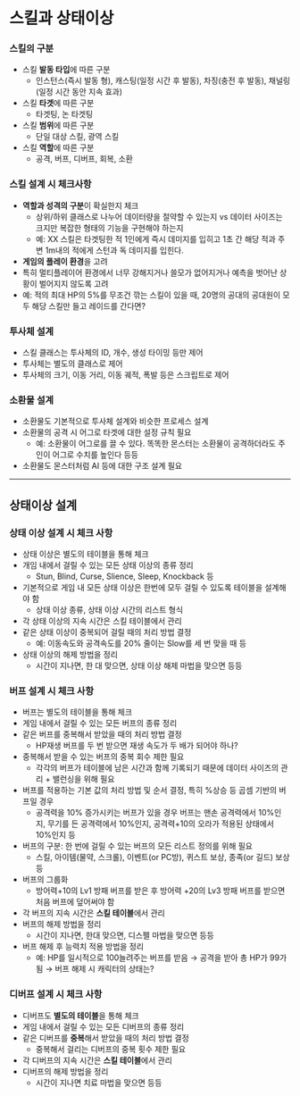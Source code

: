 # 스킬과 상태이상

### 스킬의 구분

- 스킬 **발동 타입**에 따른 구분
  - 인스턴스(즉시 발동 형), 캐스팅(일정 시간 후 발동), 차징(충전 후 발동), 채널링(일정 시간 동안 지속 효과)
- 스킬 **타겟**에 따른 구분
  - 타겟팅, 논 타겟팅
- 스킬 **범위**에 따른 구분
  - 단일 대상 스킬, 광역 스킬
- 스킬 **역할**에 따른 구분
  - 공격, 버프, 디버프, 회복, 소환

### 스킬 설계 시 체크사항

- **역할과 성격의 구분**이 확실한지 체크
  - 상위/하위 클래스로 나누어 데이터량을 절약할 수 있는지 vs 데이터 사이즈는 크지만 복잡한 형태의 기능을 구현해야 하는지
  - 예: XX 스킬은 타겟팅한 적 1인에게 즉시 데미지를 입히고 1초 간 해당 적과 주변 1m내의 적에게 스턴과 독 데미지를 입힌다.
-  **게임의 플레이 환경**을 고려
  - 특히 멀티플레이어 환경에서 너무 강해지거나 쓸모가 없어지거나 예측을 벗어난 상황이 벌어지지 않도록 고려
  - 예: 적의 최대 HP의 5%를 무조건 깎는 스킬이 있을 때, 20명의 공대의 공대원이 모두 해당 스킬만 들고 레이드를 간다면?

### 투사체 설계

- 스킬 클래스는 투사체의 ID, 개수, 생성 타이밍 등만 제어
- 투사체는 별도의 클래스로 제어
- 투사체의 크기, 이동 거리, 이동 궤적, 폭발 등은 스크립트로 제어

### 소환물 설계

- 소환물도 기본적으로 투사체 설계와 비슷한 프로세스 설계
- 소환물의 공격 시 어그로 타겟에 대한 설정 규칙 필요
  - 예: 소환물이 어그로를 끌 수 있다. 똑똑한 몬스터는 소환물이 공격하더라도 주인이 어그로 수치를 높인다 등등
- 소환물도 몬스터처럼 AI 등에 대한 구조 설계 필요

---

## 상태이상 설계

### 상태 이상 설계 시 체크 사항

- 상태 이상은 별도의 테이블을 통해 체크
- 개임 내에서 걸릴 수 있는 모든 상태 이상의 종류 정리
  - Stun, Blind, Curse, Slience, Sleep, Knockback 등
- 기본적으로 게임 내 모든 상태 이상은 한번에 모두 걸릴 수 있도록 테이블을 설계해야 함
  - 상태 이상 종류, 상태 이상 시간의 리스트 형식
- 각 상태 이상의 지속 시간은 스킬 테이블에서 관리
- 같은 상태 이상이 중복되어 걸릴 때의 처리 방법 결정
  - 예: 이동속도와 공격속도를 20% 줄이는 Slow를 세 번 맞을 때 등
- 상태 이상의 해제 방법을 정리
  - 시간이 지나면, 한 대 맞으면, 상태 이상 해제 마법을 맞으면 등등

### 버프 설계 시 체크 사항

- 버프는 별도의 테이블을 통해 체크
- 게임 내에서 걸릴 수 있는 모든 버프의 종류 정리
- 같은 버프를 중복해서 받았을 때의 처리 방법 결정
  - HP재생 버프를 두 번 받으면 재생 속도가 두 배가 되어야 하나?
- 중복해서 받을 수 있는 버프의 중복 회수 제한 필요
  - 각각의 버프가 테이블에 남은 시간과 함께 기록되기 때문에 데이터 사이즈의 관리 + 밸런싱을 위해 필요
- 버프를 적용하는 기본 값의 처리 방법 및 순서 결정, 특히 %상승 등 곱셈 기반의 버프일 경우
  - 공격력을 10% 증가시키는 버프가 있을 경우 버프는 맨손 공격력에서 10%인지, 무기를 든 공격력에서 10%인지, 공격력+10의 오라가 적용된 상태에서 10%인지 등
- 버프의 구분: 한 번에 걸릴 수 있는 버프의 모든 리스트 정의를 위해 필요
  - 스킬, 아이템(물약, 스크롤), 이벤트(or PC방), 퀴스트 보상, 종족(or 길드) 보상 등
- 버프의 그룹화
  - 방어력+10의 Lv1 방패 버프를 받은 후 방어력 +20의 Lv3 방패 버프를 받으면 처음 버프에 덮어써야 함
- 각 버프의 지속 시간은 **스킬 테이블**에서 관리
- 버프의 해제 방법을 정리
  - 시간이 지나면, 한대 맞으면, 디스펠 마법을 맞으면 등등
- 버프 해제 후 능력치 적용 방법을 정리
  - 예: HP를 일시적으로 100늘려주는 버프를 받음 → 공격을 받아 총 HP가 99가 됨 →  버프 해제 시 캐릭터의 상태는?

### 디버프 설계 시 체크 사항

- 디버프도 **별도의 테이블**을 통해 체크
- 게임 내에서 걸릴 수 있는 모든 디버프의 종류 정리
- 같은 디버프를 **중복**해서 받았을 때의 처리 방법 결정
  - 중복해서 걸리는 디버프의 중복 횟수 제한 필요
- 각 디버프의 지속 시간은 **스킬 테이블**에서 관리
- 디버프의 해제 방법을 정리
  - 시간이 지나면 치료 마법을 맞으면 등등

